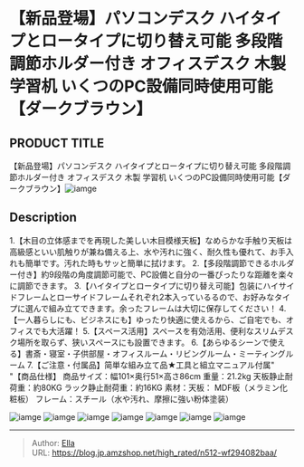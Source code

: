 # 【新品登場】パソコンデスク ハイタイプとロータイプに切り替え可能 多段階調節ホルダー付き オフィスデスク 木製 学習机 いくつのPC設備同時使用可能【ダークブラウン】


## PRODUCT TITLE 

【新品登場】パソコンデスク ハイタイプとロータイプに切り替え可能 多段階調節ホルダー付き オフィスデスク 木製 学習机 いくつのPC設備同時使用可能【ダークブラウン】![iamge](https://b2bfiles1.gigab2b.cn/image/wkseller/301/20220801_fd49773685b09d403859b9826c4dac69.jpg)

## Description

1.【木目の立体感までを再現した美しい木目模様天板】なめらかな手触り天板は高級感といい肌触りが兼ね備える上、水や汚れに強く、耐久性も優れて、お手入れも簡単です。汚れた時もサッと簡単に拭けます。
2.【多段階調節できるホルダー付き】約9段階の角度調節可能で、PC設備と自分の一番ぴったりな距離を楽々に調節できます。
3.【ハイタイプとロータイプに切り替え可能】包装にハイサイドフレームとローサイドフレームそれぞれ2本入っているるので、お好みなタイプに選んで組み立てできます。余ったフレームは大切に保存してください！
4.【一人暮らしにも、ビジネスにも】ゆったり快適に使えるから、ご自宅でも、オフィスでも大活躍！
5.【スペース活用】スペースを有効活用、便利なスリムデスク場所を取らず、狭いスペースにも設置できます。
6.【あらゆるシーンで使える】書斎・寝室・子供部屋・オフィスルーム・リビングルーム・ミーティングルーム
7.【ご注意・付属品】简単な組み立て品★工具と組立マニュアル付属&#34;
&#34;【商品仕様】
商品サイズ：幅101×奥行51×高さ86cm
重量：21.2kg    天板静止耐荷重：約80KG  ラック静止耐荷重：約16KG
素材：天板： MDF板（メラミン化粧板） フレーム：スチール（水や汚れ、摩擦に強い粉体塗装）


![iamge](https://b2bfiles1.gigab2b.cn/image/wkseller/301/20220801_de0b45a72fcc57a58e8712efa6613508.jpg)
![iamge](https://b2bfiles1.gigab2b.cn/image/wkseller/301/20220801_8a1cd1692503e0e0ee4074c104908f11.jpg)
![iamge](https://b2bfiles1.gigab2b.cn/image/wkseller/301/20220926_a6978ed0a78a4cf4732aa920c4892539.jpg)
![iamge](https://b2bfiles1.gigab2b.cn/image/wkseller/301/20220926_c2a9a6ec60861113faf0bc8df3841ec6.jpg)
![iamge](https://b2bfiles1.gigab2b.cn/image/wkseller/301/20220926_f2aef60bfb7c4dc368aecf93815cdaf1.jpg)
![iamge](https://b2bfiles1.gigab2b.cn/image/wkseller/301/20220926_f235581557c94567c7776dbbfc1a2219.jpg)
![iamge](https://b2bfiles1.gigab2b.cn/image/wkseller/301/20220926_e39d0f9badd15e6b03fdc2439301cc0b.jpg)


---

> Author: [Ella](https://blog.jp.amzshop.net/)  
> URL: https://blog.jp.amzshop.net/high_rated/n512-wf294082baa/  


